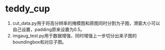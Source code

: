 # teddy_cup  
1. cut_data.py用于将高分辨率的掩模图和原图同时分割为子图，滑窗大小可以自己设置，padding原来设置为0.5。  
2. imgaug_test.py用于数据增强，同时增强上一步切分出来子图的boundingbox和对应子图。
